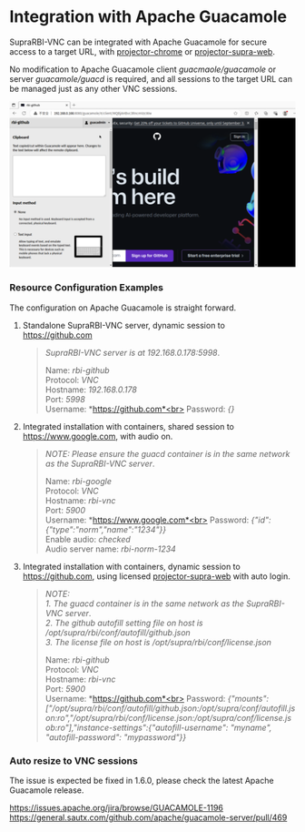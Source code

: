 # Integration with Apache Guacamole

SupraRBI-VNC can be integrated with Apache Guacamole for secure access to a target URL, with [projector-chrome](https://github.com/supraaxes/projector-chrome) or [projector-supra-web](https://github.com/supraaxes/projector-supra-web).

No modification to Apache Guacamole client *guacmaole/guacamole* or server *guacamole/guacd* is required, and all sessions to the target URL can be managed just as any other VNC sessions.

![Guacamole](/resources/guacamole.png "Guacamole")

### Resource Configuration Examples

The configuration on Apache Guacamole is straight forward.

1. Standalone SupraRBI-VNC server, dynamic session to https://github.com

    > *SupraRBI-VNC server is at 192.168.0.178:5998*. <br>
    > 
    > Name: *rbi-github*<br>
    > Protocol: *VNC*<br>
    > Hostname: *192.168.0.178*<br>
    > Port: *5998*<br>
    > Username: *https://github.com*<br>
    > Password: *{}*<br>

2. Integrated installation with containers, shared session to https://www.google.com, with audio on. 
    
    > *NOTE: Please ensure the guacd container is in the same network as the SupraRBI-VNC server*. <br>
    >
    > Name: *rbi-google*<br>
    > Protocol: *VNC*<br>
    > Hostname: *rbi-vnc*<br>
    > Port: *5900*<br>
    > Username: *https://www.google.com*<br>
    > Password: *{"id":{"type":"norm","name":"1234"}}*<br>
    > Enable audio: *checked*<br>
    > Audio server name: *rbi-norm-1234*<br>

3. Integrated installation with containers, dynamic session to https://github.com, using licensed [projector-supra-web](https://github.com/supraaxes/projector-supra-web) with auto login. 
    
    > *NOTE:*<br> 
    >   *1. The guacd container is in the same network as the SupraRBI-VNC server*. <br>
    >   *2. The github autofill setting file on host is /opt/supra/rbi/conf/autofill/github.json* <br>
    >   *3. The license file on host is /opt/supra/rbi/conf/license.json*
    >
    > Name: *rbi-github*<br>
    > Protocol: *VNC*<br>
    > Hostname: *rbi-vnc*<br>
    > Port: *5900*<br>
    > Username: *https://github.com*<br>
    > Password: *{"mounts":["/opt/supra/rbi/conf/autofill/github.json:/opt/supra/conf/autofill.json:ro","/opt/supra/rbi/conf/license.json:/opt/supra/conf/license.jsob:ro"],"instance-settings":{"autofill-username": "myname", "autofill-password": "mypassword"}}*<br>

### Auto resize to VNC sessions
The issue is expected be fixed in 1.6.0, please check the latest Apache Guacamole release.

https://issues.apache.org/jira/browse/GUACAMOLE-1196<br>
https://general.sautx.com/github.com/apache/guacamole-server/pull/469
